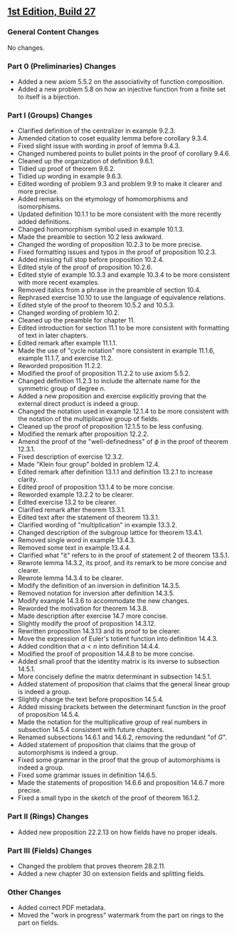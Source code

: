 ## [1st Edition, Build 27](https://github.com/PhotonicGluon/Abstract-Algebra-Book/compare/v1-build.26...v1-build.27)

### General Content Changes
No changes.

### Part 0 (Preliminaries) Changes
- Added a new axiom 5.5.2 on the associativity of function composition.
- Added a new problem 5.8 on how an injective function from a finite set to itself is a bijection.

### Part I (Groups) Changes
- Clarified definition of the centralizer in example 9.2.3.
- Amended citation to coset equality lemma before corollary 9.3.4.
- Fixed slight issue with wording in proof of lemma 9.4.3.
- Changed numbered points to bullet points in the proof of corollary 9.4.6.
- Cleaned up the organization of definition 9.6.1.
- Tidied up proof of theorem 9.6.2.
- Tidied up wording in example 9.6.3.
- Edited wording of problem 9.3 and problem 9.9 to make it clearer and more precise.
- Added remarks on the etymology of homomorphisms and isomorphisms.
- Updated definition 10.1.1 to be more consistent with the more recently added definitions.
- Changed homomorphism symbol used in example 10.1.3.
- Made the preamble to section 10.2 less awkward.
- Changed the wording of proposition 10.2.3 to be more precise.
- Fixed formatting issues and typos in the proof of proposition 10.2.3.
- Added missing full stop before proposition 10.2.4.
- Edited style of the proof of proposition 10.2.6.
- Edited style of example 10.3.3 and example 10.3.4 to be more consistent with more recent examples.
- Removed italics from a phrase in the preamble of section 10.4.
- Rephrased exercise 10.10 to use the language of equivalence relations.
- Edited style of the proof to theorem 10.5.2 and 10.5.3.
- Changed wording of problem 10.2.
- Cleaned up the preamble for chapter 11.
- Edited introduction for section 11.1 to be more consistent with formatting of text in later chapters.
- Edited remark after example 11.1.1.
- Made the use of "cycle notation" more consistent in example 11.1.6, example 11.1.7, and exercise 11.2.
- Reworded proposition 11.2.2.
- Modified the proof of proposition 11.2.2 to use axiom 5.5.2.
- Changed definition 11.2.3 to include the alternate name for the symmetric group of degree $n$.
- Added a new proposition and exercise explicitly proving that the external direct product is indeed a group.
- Changed the notation used in example 12.1.4 to be more consistent with the notation of the multiplicative group of fields.
- Cleaned up the proof of proposition 12.1.5 to be less confusing.
- Modified the remark after proposition 12.2.2.
- Amend the proof of the "well-definedness" of $\phi$ in the proof of theorem 12.3.1.
- Fixed description of exercise 12.3.2.
- Made "Klein four group" bolded in problem 12.4.
- Edited remark after definition 13.1.1 and definition 13.2.1 to increase clarity.
- Edited proof of proposition 13.1.4 to be more concise.
- Reworded example 13.2.2 to be clearer.
- Edited exercise 13.2 to be clearer.
- Clarified remark after theorem 13.3.1.
- Edited text after the statement of theorem 13.3.1.
- Clarified wording of "multiplication" in example 13.3.2.
- Changed description of the subgroup lattice for theorem 13.4.1.
- Removed single word in example 13.4.3.
- Removed some text in example 13.4.4.
- Clarified what "it" refers to in the proof of statement 2 of theorem 13.5.1.
- Rewrote lemma 14.3.2, its proof, and its remark to be more concise and clearer.
- Rewrote lemma 14.3.4 to be clearer.
- Modify the definition of an inversion in definition 14.3.5.
- Removed notation for inversion after definition 14.3.5.
- Modify example 14.3.6 to accommodate the new changes.
- Reworded the motivation for theorem 14.3.8.
- Made description after exercise 14.7 more concise.
- Slightly modify the proof of proposition 14.3.12.
- Rewritten proposition 14.3.13 and its proof to be clearer.
- Move the expression of Euler's totient function into definition 14.4.3.
- Added condition that $a < n$ into definition 14.4.4.
- Modified the proof of proposition 14.4.8 to be more concise.
- Added small proof that the identity matrix is its inverse to subsection 14.5.1.
- More concisely define the matrix determinant in subsection 14.5.1.
- Added statement of proposition that claims that the general linear group is indeed a group.
- Slightly change the text before proposition 14.5.4.
- Added missing brackets between the determinant function in the proof of proposition 14.5.4.
- Made the notation for the multiplicative group of real numbers in subsection 14.5.4 consistent with future chapters.
- Renamed subsections 14.6.1 and 14.6.2, removing the redundant "of $G$".
- Added statement of proposition that claims that the group of automorphisms is indeed a group.
- Fixed some grammar in the proof that the group of automorphisms is indeed a group.
- Fixed some grammar issues in definition 14.6.5.
- Made the statements of proposition 14.6.6 and proposition 14.6.7 more precise.
- Fixed a small typo in the sketch of the proof of theorem 16.1.2.

### Part II (Rings) Changes
- Added new proposition 22.2.13 on how fields have no proper ideals.

### Part III (Fields) Changes
- Changed the problem that proves theorem 28.2.11.
- Added a new chapter 30 on extension fields and splitting fields.

### Other Changes
- Added correct PDF metadata.
- Moved the "work in progress" watermark from the part on rings to the part on fields.
